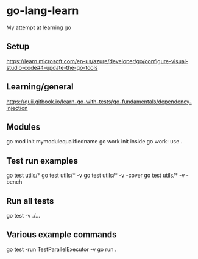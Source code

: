 # go-lang-learn

My attempt at learning go

## Setup

<https://learn.microsoft.com/en-us/azure/developer/go/configure-visual-studio-code#4-update-the-go-tools>

## Learning/general
https://quii.gitbook.io/learn-go-with-tests/go-fundamentals/dependency-injection

## Modules

go mod init mymodulequalifiedname
go work init
inside go.work:
    use .

## Test run examples
go test utils/* 
go test utils/* -v
go test utils/* -v -cover
go test utils/* -v -bench

## Run all tests
go test -v ./...

## Various example commands
go test -run TestParallelExecutor -v
go run .
